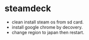 # steamdeck
- clean install steam os from sd card.
- install google chrome by decovery.
- change region to japan then restart.
